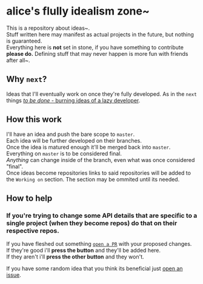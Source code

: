# alice's flully idealism zone~

This is a repository about ideas~.  
Stuff written here may manifest as actual projects in the future, but nothing is guaranteed.  
Everything here is **not** set in stone, if you have something to contribute **please do.** Defining stuff that may never happen is more fun with friends after all~.  

## Why `next`?

Ideas that I'll eventually work on once they're fully developed. As in the `next` things [*to be done* - burning ideas of a lazy developer](https://www.marxists.org/archive/lenin/works/1901/witbd/).  

## How this work
I'll have an idea and push the bare scope to `master`.  
Each idea will be further developed on their branches.  
Once the idea is matured enough it'll be merged back into `master`.  
Everything on `master` is to be considered final.  
_Anything_ can change inside of the branch, even what was once considered "final".  
Once ideas become repositories links to said repositories will be added to the `Working on` section. The section may be ommited until its needed.  

## How to help

### **If you're trying to change some API details that are specific to a single project (when they become repos) do that on their respective repos.**

If you have fleshed out something [`open a PR`](https://github.com/roridev/next/compare) with your proposed changes.  
If they're good i'll **press the button** and they'll be added here.  
If they aren't i'll **press the other button** and they won't.  


If you have some random idea that you think its beneficial just [open an issue](https://github.com/roridev/next/issues/new).  

